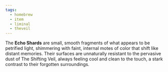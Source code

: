 ```yaml
---
tags:
  - homebrew
  - item
  - liminal
  - theveil
---
```

The **Echo Shards** are small, smooth fragments of what appears to be petrified light, shimmering with faint, internal motes of color that shift like distant memories. Their surfaces are unnaturally resistant to the pervasive dust of The Shifting Veil, always feeling cool and clean to the touch, a stark contrast to their forgotten surroundings.



